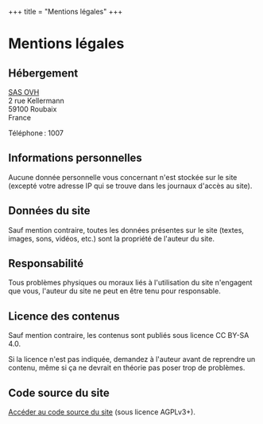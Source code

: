 +++
title = "Mentions légales"
+++

# Mentions légales

## Hébergement

[SAS OVH](https://www.ovh.com/) \
2 rue Kellermann \
59100 Roubaix \
France

Téléphone : 1007

## Informations personnelles

Aucune donnée personnelle vous concernant n'est stockée sur le site (excepté votre adresse IP qui se trouve dans les journaux d'accès au site).

## Données du site

Sauf mention contraire, toutes les données présentes sur le site (textes, images, sons, vidéos, etc.) sont la propriété de l'auteur du site.

## Responsabilité

Tous problèmes physiques ou moraux liés à l'utilisation du site n'engagent que vous, l'auteur du site ne peut en être tenu pour responsable.

## Licence des contenus

Sauf mention contraire, les contenus sont publiés sous licence CC BY-SA 4.0.

Si la licence n'est pas indiquée, demandez à l'auteur avant de reprendre un contenu, même si ça ne devrait en théorie pas poser trop de problèmes.

## Code source du site

[Accéder au code source du site](https://codeberg.org/yannicka/yannicka-zola) (sous licence AGPLv3+).
